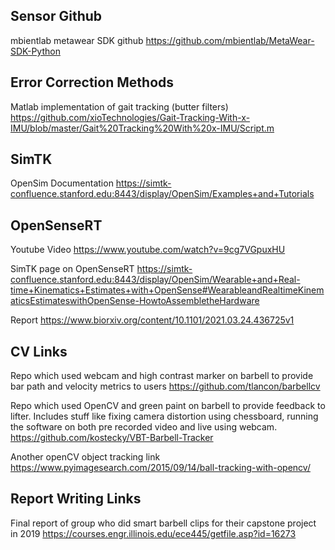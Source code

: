 ## Sensor Github ##
mbientlab metawear SDK github
https://github.com/mbientlab/MetaWear-SDK-Python

## Error Correction Methods ##

Matlab implementation of gait tracking (butter filters)
https://github.com/xioTechnologies/Gait-Tracking-With-x-IMU/blob/master/Gait%20Tracking%20With%20x-IMU/Script.m


## SimTK ##
OpenSim Documentation
https://simtk-confluence.stanford.edu:8443/display/OpenSim/Examples+and+Tutorials


## OpenSenseRT ##
Youtube Video
https://www.youtube.com/watch?v=9cg7VGpuxHU

SimTK page on OpenSenseRT
https://simtk-confluence.stanford.edu:8443/display/OpenSim/Wearable+and+Real-time+Kinematics+Estimates+with+OpenSense#WearableandRealtimeKinematicsEstimateswithOpenSense-HowtoAssembletheHardware

Report
https://www.biorxiv.org/content/10.1101/2021.03.24.436725v1

## CV Links ##

Repo which used webcam and high contrast marker on barbell to provide bar path and velocity metrics to users
https://github.com/tlancon/barbellcv

Repo which used OpenCV and green paint on barbell to provide feedback to lifter. Includes stuff like fixing camera 
distortion using chessboard, running the software on both pre recorded video and live using webcam.
https://github.com/kostecky/VBT-Barbell-Tracker

Another openCV object tracking link
https://www.pyimagesearch.com/2015/09/14/ball-tracking-with-opencv/

## Report Writing Links ##
Final report of group who did smart barbell clips for their capstone project in 2019
https://courses.engr.illinois.edu/ece445/getfile.asp?id=16273